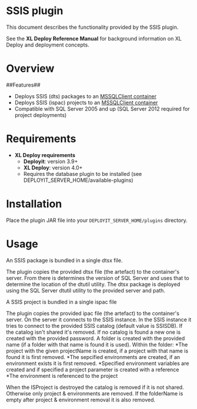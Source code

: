 # SSIS plugin #

This document describes the functionality provided by the SSIS plugin.

See the **XL Deploy Reference Manual** for background information on XL Deploy and deployment concepts.

# Overview #


##Features##

* Deploys SSIS (dts) packages to an [MSSQLClient container](http://docs.xebialabs.com/releases/latest/deployit/databasePluginManual.html#sqlmssqlclient "Database plugin documentation")
* Deploys SSIS (ispac) projects to an [MSSQLClient container](http://docs.xebialabs.com/releases/latest/deployit/databasePluginManual.html#sqlmssqlclient "Database plugin documentation")
* Compatible with SQL Server 2005 and up (SQL Server 2012 required for project deployments)

# Requirements #

* **XL Deploy requirements**
	* **Deployit**: version 3.9+
	* **XL Deploy**: version 4.0+
	* Requires the database plugin to be installed (see DEPLOYIT_SERVER_HOME/available-plugins)

# Installation

Place the plugin JAR file into your `DEPLOYIT_SERVER_HOME/plugins` directory.

# Usage #

An SSIS package is bundled in a single dtsx file. 

The plugin copies the provided dtsx file (the artefact) to the container's server. From there is determines the version of SQL Server and uses that to determine the location of the dtutil utility.
The dtsx package is deployed using the SQL Server dtutil utility to the provided server and path.

A SSIS project is bundled in a single ispac file

The plugin copies the provided ipac file (the artefact) to the container's server. On the server it connects to the SSIS instance. In the SSIS instance it tries to connect to the provided SSIS catalog (default value is SSISDB). If the catalog isn't shared it's removed. If no catalog is found a new one is created with the provided password. 
A folder is created with the provided name (if a folder with that name is found it is used). 
Within the folder:
	*The project with the given projectName is created, if a project with that name is found it is first removed. 
	*The sepcified environments are created, if an environment exists it is first removed.
	*Specified environment variables are created and if specified a project parameter is created with a reference
	*The environment is referenced to the project

When the ISProject is destroyed the catalog is removed if it is not shared. Otherwise only project & environments are removed. If the folderName is empty after project & environment removal it is also removed.